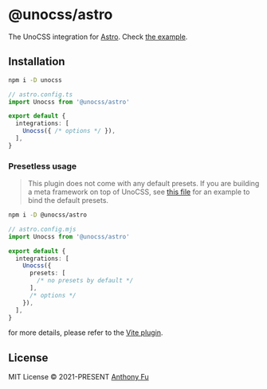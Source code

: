 # @unocss/astro

The UnoCSS integration for [Astro](https://astro.build/). Check [the example](../../examples/astro/).

## Installation

```bash
npm i -D unocss
```

```ts
// astro.config.ts
import Unocss from '@unocss/astro'

export default {
  integrations: [
    Unocss({ /* options */ }),
  ],
}
```

### Presetless usage

> This plugin does not come with any default presets.
> If you are building a meta framework on top of UnoCSS, see [this file](https://github.com/unocss/unocss/blob/main/packages/unocss/src/astro.ts) for an example to bind the default presets.

```bash
npm i -D @unocss/astro
```

```ts
// astro.config.mjs
import Unocss from '@unocss/astro'

export default {
  integrations: [
    Unocss({
      presets: [
        /* no presets by default */
      ],
      /* options */
    }),
  ],
}
```

for more details, please refer to the [Vite plugin](../vite).

## License

MIT License &copy; 2021-PRESENT [Anthony Fu](https://github.com/antfu)
